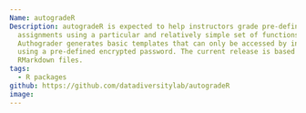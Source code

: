 ```yaml
---
Name: autogradeR
Description: autogradeR is expected to help instructors grade pre-defined
  assignments using a particular and relatively simple set of functions.
  Authograder generates basic templates that can only be accessed by instructors
  using a pre-defined encrypted password. The current release is based on
  RMarkdown files.
tags:
  - R packages
github: https://github.com/datadiversitylab/autogradeR
image:
---
```

